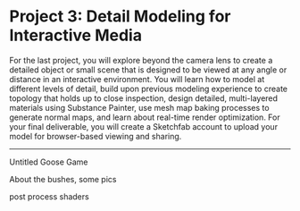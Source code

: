 # Project 3: Detail Modeling for Interactive Media

For the last project, you will explore beyond the camera lens to create a detailed object or small scene that is designed to be viewed at any angle or distance in an interactive environment. You will learn how to model at different levels of detail, build upon previous modeling experience to create topology that holds up to close inspection, design detailed, multi-layered materials using Substance Painter, use mesh map baking processes to generate normal maps, and learn about real-time render optimization. For your final deliverable, you will create a Sketchfab account to upload your model for browser-based viewing and sharing.

---

Untitled Goose Game

About the bushes, some pics

post process shaders
